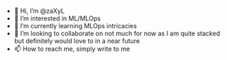 - 👋 Hi, I’m @zaXyL
- 👀 I’m interested in ML/MLOps
- 🌱 I’m currently learning MLOps intricacies 
- 💞️ I’m looking to collaborate on not much for now as I am quite stacked but definitely would love to in a near future
- 📫 How to reach me, simply write to me

<!---
zaXyL/zaXyL is a ✨ special ✨ repository because its `README.md` (this file) appears on your GitHub profile.
You can click the Preview link to take a look at your changes.
--->
